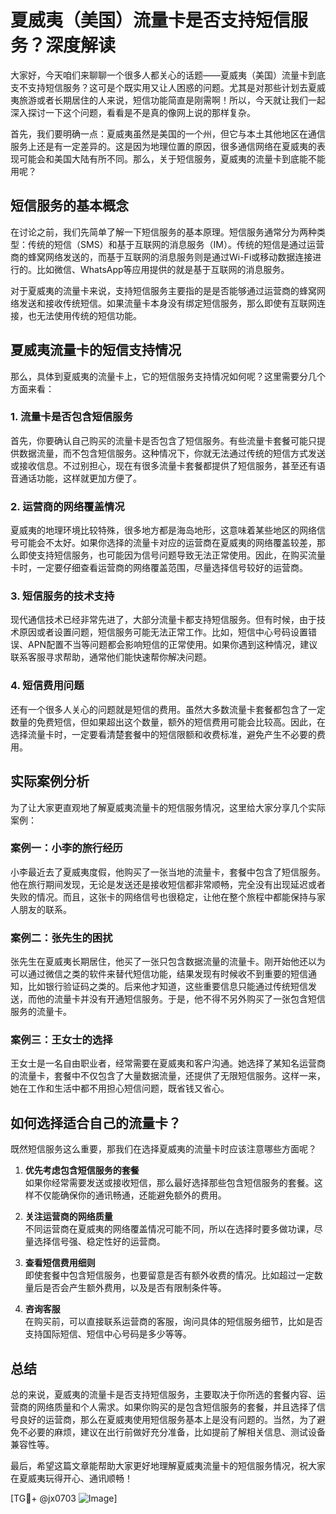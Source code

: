 # 夏威夷（美国）流量卡是否支持短信服务？深度解读

大家好，今天咱们来聊聊一个很多人都关心的话题——夏威夷（美国）流量卡到底支不支持短信服务？这可是个既实用又让人困惑的问题。尤其是对那些计划去夏威夷旅游或者长期居住的人来说，短信功能简直是刚需啊！所以，今天就让我们一起深入探讨一下这个问题，看看是不是真的像网上说的那样复杂。

首先，我们要明确一点：夏威夷虽然是美国的一个州，但它与本土其他地区在通信服务上还是有一定差异的。这是因为地理位置的原因，很多通信网络在夏威夷的表现可能会和美国大陆有所不同。那么，关于短信服务，夏威夷的流量卡到底能不能用呢？

## 短信服务的基本概念

在讨论之前，我们先简单了解一下短信服务的基本原理。短信服务通常分为两种类型：传统的短信（SMS）和基于互联网的消息服务（IM）。传统的短信是通过运营商的蜂窝网络发送的，而基于互联网的消息服务则是通过Wi-Fi或移动数据连接进行的。比如微信、WhatsApp等应用提供的就是基于互联网的消息服务。

对于夏威夷的流量卡来说，支持短信服务主要指的是是否能够通过运营商的蜂窝网络发送和接收传统短信。如果流量卡本身没有绑定短信服务，那么即使有互联网连接，也无法使用传统的短信功能。

## 夏威夷流量卡的短信支持情况

那么，具体到夏威夷的流量卡上，它的短信服务支持情况如何呢？这里需要分几个方面来看：

### 1. **流量卡是否包含短信服务**

首先，你要确认自己购买的流量卡是否包含了短信服务。有些流量卡套餐可能只提供数据流量，而不包含短信服务。这种情况下，你就无法通过传统的短信方式发送或接收信息。不过别担心，现在有很多流量卡套餐都提供了短信服务，甚至还有语音通话功能，这样就更加方便了。

### 2. **运营商的网络覆盖情况**

夏威夷的地理环境比较特殊，很多地方都是海岛地形，这意味着某些地区的网络信号可能会不太好。如果你选择的流量卡对应的运营商在夏威夷的网络覆盖较差，那么即使支持短信服务，也可能因为信号问题导致无法正常使用。因此，在购买流量卡时，一定要仔细查看运营商的网络覆盖范围，尽量选择信号较好的运营商。

### 3. **短信服务的技术支持**

现代通信技术已经非常先进了，大部分流量卡都支持短信服务。但有时候，由于技术原因或者设置问题，短信服务可能无法正常工作。比如，短信中心号码设置错误、APN配置不当等问题都会影响短信的正常使用。如果你遇到这种情况，建议联系客服寻求帮助，通常他们能快速帮你解决问题。

### 4. **短信费用问题**

还有一个很多人关心的问题就是短信的费用。虽然大多数流量卡套餐都包含了一定数量的免费短信，但如果超出这个数量，额外的短信费用可能会比较高。因此，在选择流量卡时，一定要看清楚套餐中的短信限额和收费标准，避免产生不必要的费用。

## 实际案例分析

为了让大家更直观地了解夏威夷流量卡的短信服务情况，这里给大家分享几个实际案例：

### 案例一：小李的旅行经历

小李最近去了夏威夷度假，他购买了一张当地的流量卡，套餐中包含了短信服务。他在旅行期间发现，无论是发送还是接收短信都非常顺畅，完全没有出现延迟或者失败的情况。而且，这张卡的网络信号也很稳定，让他在整个旅程中都能保持与家人朋友的联系。

### 案例二：张先生的困扰

张先生在夏威夷长期居住，他买了一张只包含数据流量的流量卡。刚开始他还以为可以通过微信之类的软件来替代短信功能，结果发现有时候收不到重要的短信通知，比如银行验证码之类的。后来他才知道，这些重要信息只能通过传统短信发送，而他的流量卡并没有开通短信服务。于是，他不得不另外购买了一张包含短信服务的流量卡。

### 案例三：王女士的选择

王女士是一名自由职业者，经常需要在夏威夷和客户沟通。她选择了某知名运营商的流量卡，套餐中不仅包含了大量数据流量，还提供了无限短信服务。这样一来，她在工作和生活中都不用担心短信问题，既省钱又省心。

## 如何选择适合自己的流量卡？

既然短信服务这么重要，那我们在选择夏威夷的流量卡时应该注意哪些方面呢？

1. **优先考虑包含短信服务的套餐**  
   如果你经常需要发送或接收短信，那么最好选择那些包含短信服务的套餐。这样不仅能确保你的通讯畅通，还能避免额外的费用。

2. **关注运营商的网络质量**  
   不同运营商在夏威夷的网络覆盖情况可能不同，所以在选择时要多做功课，尽量选择信号强、稳定性好的运营商。

3. **查看短信费用细则**  
   即使套餐中包含短信服务，也要留意是否有额外收费的情况。比如超过一定数量后是否会产生额外费用，以及是否有限制条件等。

4. **咨询客服**  
   在购买前，可以直接联系运营商的客服，询问具体的短信服务细节，比如是否支持国际短信、短信中心号码是多少等等。

## 总结

总的来说，夏威夷的流量卡是否支持短信服务，主要取决于你所选的套餐内容、运营商的网络质量和个人需求。如果你购买的是包含短信服务的套餐，并且选择了信号良好的运营商，那么在夏威夷使用短信服务基本上是没有问题的。当然，为了避免不必要的麻烦，建议在出行前做好充分准备，比如提前了解相关信息、测试设备兼容性等。

最后，希望这篇文章能帮助大家更好地理解夏威夷流量卡的短信服务情况，祝大家在夏威夷玩得开心、通讯顺畅！

[TG💪+ @jx0703 ![Image](https://github.com/user-attachments/assets/dbca1d08-cadb-493c-b0ec-ad6f7a83f270)]